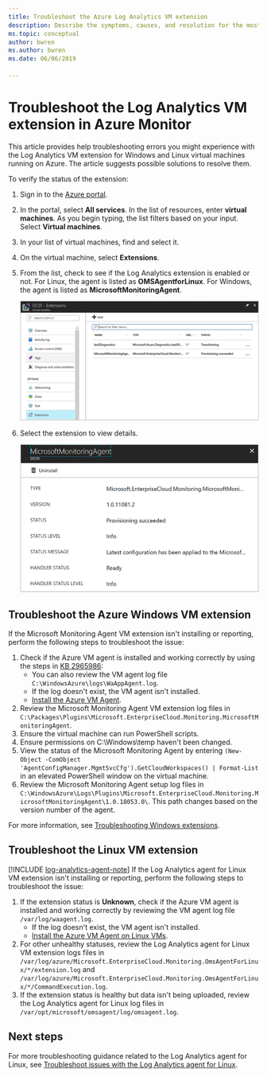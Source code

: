 ```yaml
---
title: Troubleshoot the Azure Log Analytics VM extension
description: Describe the symptoms, causes, and resolution for the most common issues with the Log Analytics VM extension for Windows and Linux Azure VMs.
ms.topic: conceptual
author: bwren
ms.author: bwren
ms.date: 06/06/2019

---
```


# Troubleshoot the Log Analytics VM extension in Azure Monitor
This article provides help troubleshooting errors you might experience with the Log Analytics VM extension for Windows and Linux virtual machines running on Azure. The article suggests possible solutions to resolve them.

To verify the status of the extension:

1. Sign in to the [Azure portal](https://portal.azure.com).
1. In the portal, select **All services**. In the list of resources, enter **virtual machines**. As you begin typing, the list filters based on your input. Select **Virtual machines**.
1. In your list of virtual machines, find and select it.
1. On the virtual machine, select **Extensions**.
1. From the list, check to see if the Log Analytics extension is enabled or not. For Linux, the agent is listed as **OMSAgentforLinux**. For Windows, the agent is listed as **MicrosoftMonitoringAgent**.

   ![Screenshot that shows the VM Extensions view.](./media/vmext-troubleshoot/log-analytics-vmview-extensions.png)

1. Select the extension to view details.

   ![Screenshot that shows the VM extension details.](./media/vmext-troubleshoot/log-analytics-vmview-extensiondetails.png)

## Troubleshoot the Azure Windows VM extension

If the Microsoft Monitoring Agent VM extension isn't installing or reporting, perform the following steps to troubleshoot the issue:

1. Check if the Azure VM agent is installed and working correctly by using the steps in [KB 2965986](https://support.microsoft.com/kb/2965986#mt1):
   * You can also review the VM agent log file `C:\WindowsAzure\logs\WaAppAgent.log`.
   * If the log doesn't exist, the VM agent isn't installed.
   * [Install the Azure VM Agent](../../virtual-machines/extensions/agent-windows.md#install-the-vm-agent).
1. Review the Microsoft Monitoring Agent VM extension log files in `C:\Packages\Plugins\Microsoft.EnterpriseCloud.Monitoring.MicrosoftMonitoringAgent`.
1. Ensure the virtual machine can run PowerShell scripts.
1. Ensure permissions on C:\Windows\temp haven't been changed.
1. View the status of the Microsoft Monitoring Agent by entering `(New-Object -ComObject 'AgentConfigManager.MgmtSvcCfg').GetCloudWorkspaces() | Format-List` in an elevated PowerShell window on the virtual machine.
1. Review the Microsoft Monitoring Agent setup log files in `C:\WindowsAzure\Logs\Plugins\Microsoft.EnterpriseCloud.Monitoring.MicrosoftMonitoringAgent\1.0.18053.0\`. This path changes based on the version number of the agent.

For more information, see [Troubleshooting Windows extensions](../../virtual-machines/extensions/oms-windows.md).

## Troubleshoot the Linux VM extension
[!INCLUDE [log-analytics-agent-note](../../../includes/log-analytics-agent-note.md)]
If the Log Analytics agent for Linux VM extension isn't installing or reporting, perform the following steps to troubleshoot the issue:

1. If the extension status is **Unknown**, check if the Azure VM agent is installed and working correctly by reviewing the VM agent log file `/var/log/waagent.log`.
   * If the log doesn't exist, the VM agent isn't installed.
   * [Install the Azure VM Agent on Linux VMs](../../virtual-machines/extensions/agent-linux.md#installation).
1. For other unhealthy statuses, review the Log Analytics agent for Linux VM extension logs files in `/var/log/azure/Microsoft.EnterpriseCloud.Monitoring.OmsAgentForLinux/*/extension.log` and `/var/log/azure/Microsoft.EnterpriseCloud.Monitoring.OmsAgentForLinux/*/CommandExecution.log`.
1. If the extension status is healthy but data isn't being uploaded, review the Log Analytics agent for Linux log files in `/var/opt/microsoft/omsagent/log/omsagent.log`.

## Next steps

For more troubleshooting guidance related to the Log Analytics agent for Linux, see [Troubleshoot issues with the Log Analytics agent for Linux](../agents/agent-linux-troubleshoot.md).
